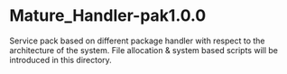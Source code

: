 # Mature_Handler-pak1.0.0
Service pack based on different package handler with respect to the architecture of the system. File allocation &amp; system based scripts will be introduced in this directory.
